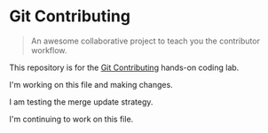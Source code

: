 # Git Contributing

> An awesome collaborative project to teach you the contributor workflow.

This repository is for the [Git Contributing](https://knowthecode.io/labs/git-contributing) hands-on coding lab.

I'm working on this file and making changes.


I am testing the merge update strategy.

I'm continuing to work on this file.

